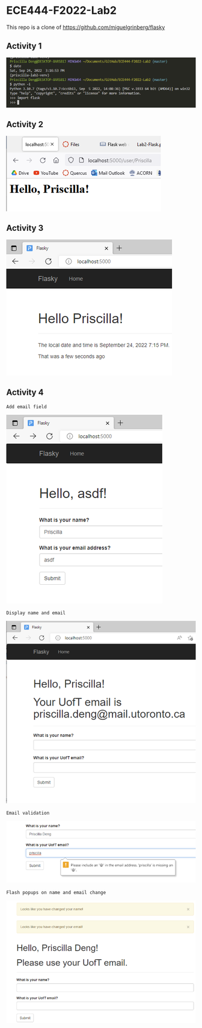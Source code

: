 # ECE444-F2022-Lab2
This repo is a clone of https://github.com/miguelgrinberg/flasky
## Activity 1
![](images/Activity_1.png)

## Activity 2
![](images/Activity_2.png)

## Activity 3
![](images/Activity_3.png)

## Activity 4
```
Add email field
```
![](images/Activity_4_1.png)
```
Display name and email
```
![](images/Activity_4_2.png)
```
Email validation
```
![](images/Activity_4_3.png)
```
Flash popups on name and email change
```
![](images/Activity_4_4.png)
